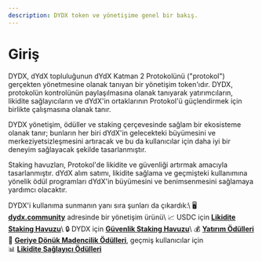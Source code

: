 ```yaml
---
description: DYDX token ve yönetişime genel bir bakış.
---
```


# Giriş

DYDX, dYdX topluluğunun dYdX Katman 2 Protokolünü ("protokol") gerçekten yönetmesine olanak tanıyan bir yönetişim token'ıdır. DYDX, protokolün kontrolünün paylaşılmasına olanak tanıyarak yatırımcıların, likidite sağlayıcıların ve dYdX'in ortaklarının Protokol'ü güçlendirmek için birlikte çalışmasına olanak tanır.

DYDX yönetişim, ödüller ve staking çerçevesinde sağlam bir ekosisteme olanak tanır; bunların her biri dYdX'in gelecekteki büyümesini ve merkeziyetsizleşmesini artıracak ve bu da kullanıcılar için daha iyi bir deneyim sağlayacak şekilde tasarlanmıştır.

Staking havuzları, Protokol'de likidite ve güvenliği artırmak amacıyla tasarlanmıştır. dYdX alım satımı, likidite sağlama ve geçmişteki kullanımına yönelik ödül programları dYdX'in büyümesini ve benimsenmesini sağlamaya yardımcı olacaktır.

DYDX'i kullanıma sunmanın yanı sıra şunları da çıkardık:\\ 🖥️ [**dydx.community**](https://dydx.community) adresinde bir yönetişim ürünü\ 📈 USDC için [**Likidite Staking Havuzu**](staking-pools/liquidity-staking-pool.md)\ 🔒 DYDX için [**Güvenlik Staking Havuzu**](staking-pools/safety-staking-pool.md)\ 💰 [**Yatırım Ödülleri**](rewards/trading-rewards.md)\
 💸 [**Geriye Dönük Madencilik Ödülleri**](rewards/retroactive-mining-rewards.md), geçmiş kullanıcılar için\
 📊 [**Likidite Sağlayıcı Ödülleri**](rewards/liquidity-provider-rewards.md)
